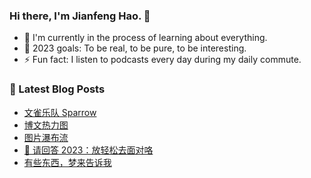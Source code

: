 ### Hi there, I'm Jianfeng Hao. 👋

- 🌱 I'm currently in the process of learning about everything.
- 🥅 2023 goals: To be real, to be pure, to be interesting.
- ⚡ Fun fact: I listen to podcasts every day during my daily commute.

### 📕 Latest Blog Posts
<!-- BLOG-POST-LIST:START -->
- [文雀乐队 Sparrow](https://aetherhjf.com/2024/02/20240207/)
- [博文热力图](https://aetherhjf.com/2024/01/20240110/)
- [图片瀑布流](https://aetherhjf.com/2024/01/20240107/)
- [🎯 请回答 2023：放轻松去面对咯](https://aetherhjf.com/2023/12/2023-annual/)
- [有些东西，梦来告诉我](https://aetherhjf.com/2023/12/20231216/)
<!-- BLOG-POST-LIST:END -->
